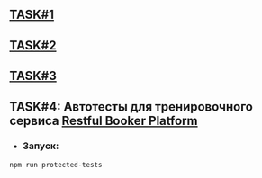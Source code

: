 ## [TASK#1](https://github.com/art-wit/rbp-testing/blob/main/task%231.md)
## [TASK#2](https://github.com/art-wit/rbp-testing/blob/main/task%232.md)
## [TASK#3](https://github.com/art-wit/rbp-testing/blob/main/task%233.md)
## TASK#4: Автотесты для тренировочного сервиса [Restful Booker Platform](https://github.com/mwinteringham/restful-booker-platform)

 - ### **Запуск:**
```
npm run protected-tests
```


